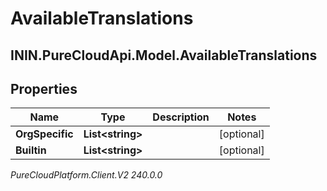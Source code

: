 # AvailableTranslations

## ININ.PureCloudApi.Model.AvailableTranslations

## Properties

|Name | Type | Description | Notes|
|------------ | ------------- | ------------- | -------------|
| **OrgSpecific** | **List&lt;string&gt;** |  | [optional] |
| **Builtin** | **List&lt;string&gt;** |  | [optional] |



_PureCloudPlatform.Client.V2 240.0.0_
